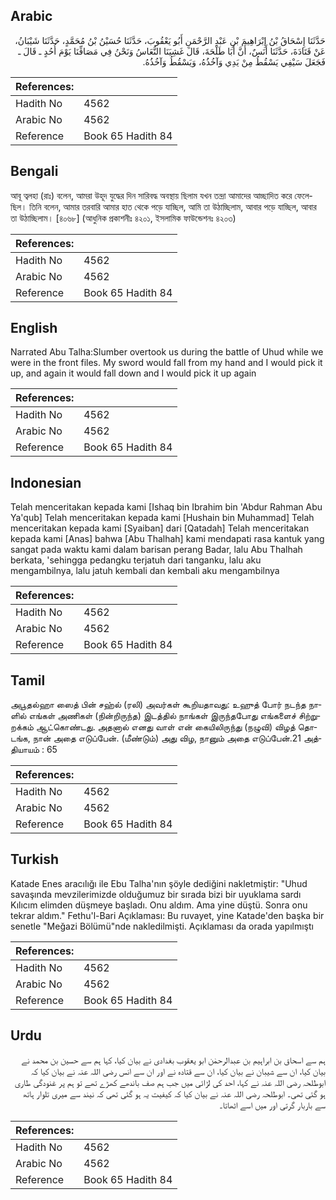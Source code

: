 ## Arabic


<div dir="rtl" lang="ar" style={{fontSize:'larger',backgroundColor:'#f8f9fa',padding:20}}>
حَدَّثَنَا إِسْحَاقُ بْنُ إِبْرَاهِيمَ بْنِ عَبْدِ الرَّحْمَنِ أَبُو يَعْقُوبَ، حَدَّثَنَا حُسَيْنُ بْنُ مُحَمَّدٍ، حَدَّثَنَا شَيْبَانُ، عَنْ قَتَادَةَ، حَدَّثَنَا أَنَسٌ، أَنَّ أَبَا طَلْحَةَ، قَالَ غَشِيَنَا النُّعَاسُ وَنَحْنُ فِي مَصَافِّنَا يَوْمَ أُحُدٍ ـ قَالَ ـ فَجَعَلَ سَيْفِي يَسْقُطُ مِنْ يَدِي وَآخُذُهُ، وَيَسْقُطُ وَآخُذُهُ‏.‏
</div>
<div style={{backgroundColor:'#f8f9fa',padding:20, marginBottom: 10}}><table> <thead> <tr> <th>References:</th> <th></th> </tr> </thead> <tbody><tr><td>Hadith No</td><td>4562</td></tr><tr><td>Arabic No</td><td>4562</td></tr><tr><td>Reference</td><td>Book 65 Hadith 84</td></tr></tbody></table></div>

## Bengali


<div dir="ltr" lang="bn" style={{fontSize:'larger',backgroundColor:'#f8f9fa',padding:20}}>
আবূ ত্বলহা (রাঃ) বলেন, আমরা উহূদ যুদ্ধের দিন সারিবদ্ধ অবস্থায় ছিলাম যখন তন্দ্রা আমাদের আচ্ছাদিত করে ফেলেছিল। তিনি বলেন, আমার তরবারি আমার হাত থেকে পড়ে যাচ্ছিল, আমি তা উঠাচ্ছিলাম, আবার পড়ে যাচ্ছিল, আবার তা উঠাচ্ছিলাম। [৪০৬৮] (আধুনিক প্রকাশনীঃ ৪২০১, ইসলামিক ফাউন্ডেশনঃ ৪২০৩)
</div>
<div style={{backgroundColor:'#f8f9fa',padding:20, marginBottom: 10}}><table> <thead> <tr> <th>References:</th> <th></th> </tr> </thead> <tbody><tr><td>Hadith No</td><td>4562</td></tr><tr><td>Arabic No</td><td>4562</td></tr><tr><td>Reference</td><td>Book 65 Hadith 84</td></tr></tbody></table></div>

## English


<div dir="ltr" lang="en" style={{fontSize:'larger',backgroundColor:'#f8f9fa',padding:20}}>
Narrated Abu Talha:Slumber overtook us during the battle of Uhud while we were in the front files. My sword would fall from my hand and I would pick it up, and again it would fall down and I would pick it up again
</div>
<div style={{backgroundColor:'#f8f9fa',padding:20, marginBottom: 10}}><table> <thead> <tr> <th>References:</th> <th></th> </tr> </thead> <tbody><tr><td>Hadith No</td><td>4562</td></tr><tr><td>Arabic No</td><td>4562</td></tr><tr><td>Reference</td><td>Book 65 Hadith 84</td></tr></tbody></table></div>

## Indonesian


<div dir="ltr" lang="id" style={{fontSize:'larger',backgroundColor:'#f8f9fa',padding:20}}>
Telah menceritakan kepada kami [Ishaq bin Ibrahim bin 'Abdur Rahman Abu Ya'qub] Telah menceritakan kepada kami [Hushain bin Muhammad] Telah menceritakan kepada kami [Syaiban] dari [Qatadah] Telah menceritakan kepada kami [Anas] bahwa [Abu Thalhah] kami mendapati rasa kantuk yang sangat pada waktu kami dalam barisan perang Badar, lalu Abu Thalhah berkata, 'sehingga pedangku terjatuh dari tanganku, lalu aku mengambilnya, lalu jatuh kembali dan kembali aku mengambilnya
</div>
<div style={{backgroundColor:'#f8f9fa',padding:20, marginBottom: 10}}><table> <thead> <tr> <th>References:</th> <th></th> </tr> </thead> <tbody><tr><td>Hadith No</td><td>4562</td></tr><tr><td>Arabic No</td><td>4562</td></tr><tr><td>Reference</td><td>Book 65 Hadith 84</td></tr></tbody></table></div>

## Tamil


<div dir="ltr" lang="ta" style={{fontSize:'larger',backgroundColor:'#f8f9fa',padding:20}}>
அபூதல்ஹா ஸைத் பின் சஹ்ல் (ரலி) அவர்கள் கூறியதாவது: உஹுத் போர் நடந்த நாளில் எங்கள் அணிகள் (நின்றிருந்த) இடத்தில் நாங்கள் இருந்தபோது எங்களைச் சிற்றுறக்கம் ஆட்கொண்டது. அதனால் எனது வாள் என் கையிலிருந்து (நழுவி) விழத் தொடங்க, நான் அதை எடுப்பேன். (மீண்டும்) அது விழ, நானும் அதை எடுப்பேன்.21 அத்தியாயம் : 65
</div>
<div style={{backgroundColor:'#f8f9fa',padding:20, marginBottom: 10}}><table> <thead> <tr> <th>References:</th> <th></th> </tr> </thead> <tbody><tr><td>Hadith No</td><td>4562</td></tr><tr><td>Arabic No</td><td>4562</td></tr><tr><td>Reference</td><td>Book 65 Hadith 84</td></tr></tbody></table></div>

## Turkish


<div dir="ltr" lang="tr" style={{fontSize:'larger',backgroundColor:'#f8f9fa',padding:20}}>
Katade Enes aracılığı ile Ebu Talha'nın şöyle dediğini nakletmiştir: "Uhud savaşında mevzilerimizde olduğumuz bir sırada bizi bir uyuklama sardı Kılıcım elimden düşmeye başladı. Onu aldım. Ama yine düştü. Sonra onu tekrar aldım." Fethu'l-Bari Açıklaması: Bu ruvayet, yine Katade'den başka bir senetle "Meğazi Bölümü"nde nakledilmişti. Açıklaması da orada yapılmıştı
</div>
<div style={{backgroundColor:'#f8f9fa',padding:20, marginBottom: 10}}><table> <thead> <tr> <th>References:</th> <th></th> </tr> </thead> <tbody><tr><td>Hadith No</td><td>4562</td></tr><tr><td>Arabic No</td><td>4562</td></tr><tr><td>Reference</td><td>Book 65 Hadith 84</td></tr></tbody></table></div>

## Urdu


<div dir="rtl" lang="ur" style={{fontSize:'larger',backgroundColor:'#f8f9fa',padding:20}}>
ہم سے اسحاق بن ابراہیم بن عبدالرحمٰن ابو یعقوب بغدادی نے بیان کیا، کہا ہم سے حسین بن محمد نے بیان کیا، ان سے شیبان نے بیان کیا، ان سے قتادہ نے اور ان سے انس رضی اللہ عنہ نے بیان کیا کہ ابوطلحہ رضی اللہ عنہ نے کہا، احد کی لڑائی میں جب ہم صف باندھے کھڑے تھے تو ہم پر غنودگی طاری ہو گئی تھی۔ ابوطلحہ رضی اللہ عنہ نے بیان کیا کہ کیفیت یہ ہو گئی تھی کہ نیند سے میری تلوار ہاتھ سے باربار گرتی اور میں اسے اٹھاتا۔
</div>
<div style={{backgroundColor:'#f8f9fa',padding:20, marginBottom: 10}}><table> <thead> <tr> <th>References:</th> <th></th> </tr> </thead> <tbody><tr><td>Hadith No</td><td>4562</td></tr><tr><td>Arabic No</td><td>4562</td></tr><tr><td>Reference</td><td>Book 65 Hadith 84</td></tr></tbody></table></div>